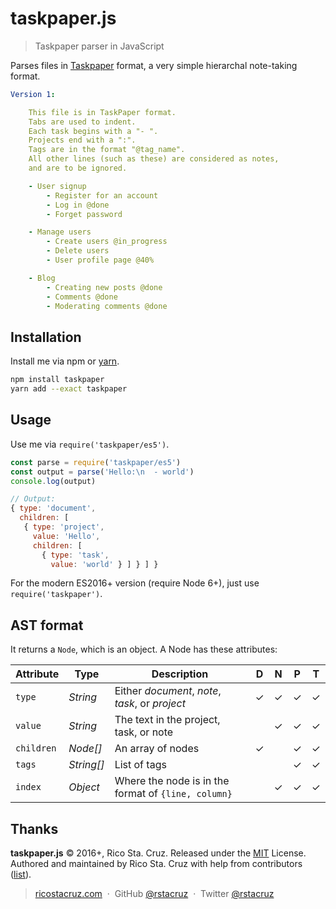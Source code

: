 # taskpaper.js

> Taskpaper parser in JavaScript

Parses files in [Taskpaper] format, a very simple hierarchal note-taking format.

[Taskpaper]: https://www.taskpaper.com/

```yaml
Version 1:

    This file is in TaskPaper format.
    Tabs are used to indent.
    Each task begins with a "- ".
    Projects end with a ":".
    Tags are in the format "@tag_name".
    All other lines (such as these) are considered as notes,
    and are to be ignored.

    - User signup
        - Register for an account
        - Log in @done
        - Forget password

    - Manage users
        - Create users @in_progress
        - Delete users
        - User profile page @40%

    - Blog
        - Creating new posts @done
        - Comments @done
        - Moderating comments @done
```

## Installation

Install me via npm or [yarn](http://yarnpkg.com/).

```sh
npm install taskpaper
yarn add --exact taskpaper
```

## Usage

Use me via `require('taskpaper/es5')`.

```js
const parse = require('taskpaper/es5')
const output = parse('Hello:\n  - world')
console.log(output)
```

```js
// Output:
{ type: 'document',
  children: [
   { type: 'project',
     value: 'Hello',
     children: [
       { type: 'task',
         value: 'world' } ] } ] }
```

For the modern ES2016+ version (require Node 6+), just use `require('taskpaper')`.

## AST format

It returns a `Node`, which is an object. A Node has these attributes:

| Attribute  | Type       | Description                                         | D   | N   | P   | T   |
| ----       | ----       | ----                                                | --- | --- | --- | --- |
| `type`     | *String*   | Either *document*, *note*, *task*, or *project*     | ✓   | ✓   | ✓   | ✓   |
| `value`    | *String*   | The text in the project, task, or note              |     | ✓   | ✓   | ✓   |
| `children` | *Node[]*   | An array of nodes                                   | ✓   |     | ✓   | ✓   |
| `tags`     | *String[]* | List of tags                                        |     |     | ✓   | ✓   |
| `index`    | *Object*   | Where the node is in the format of `{line, column}` |     | ✓   | ✓   | ✓   |

## Thanks

**taskpaper.js** © 2016+, Rico Sta. Cruz. Released under the [MIT] License.<br>
Authored and maintained by Rico Sta. Cruz with help from contributors ([list][contributors]).

> [ricostacruz.com](http://ricostacruz.com) &nbsp;&middot;&nbsp;
> GitHub [@rstacruz](https://github.com/rstacruz) &nbsp;&middot;&nbsp;
> Twitter [@rstacruz](https://twitter.com/rstacruz)

[MIT]: http://mit-license.org/
[contributors]: http://github.com/rstacruz/taskpaper.js/contributors
